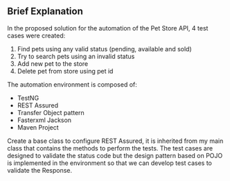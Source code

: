## Brief Explanation  

In the proposed solution for the automation of the Pet Store API, 4 test cases were created:  

1. Find pets using any valid status (pending, available and sold)  
2. Try to search pets using an invalid status  
3. Add new pet to the store  
4. Delete pet from store using pet id  

The automation environment is composed of:
- TestNG
- REST Assured
- Transfer Object pattern
- Fasterxml Jackson
- Maven Project 

Create a base class to configure REST Assured, it is inherited from my main class that contains the methods to perform the tests. The test cases are designed to validate the status code but the design pattern based on POJO is implemented in the environment so that we can develop test cases to validate the Response.

